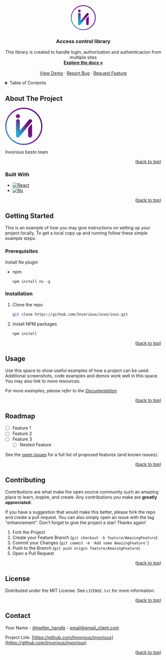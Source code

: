 <a name="readme-top"></a>

<!-- [![Contributors][contributors-shield]][contributors-url]
[![Forks][forks-shield]][forks-url]
[![Stargazers][stars-shield]][stars-url]
[![Issues][issues-shield]][issues-url]
[![MIT License][license-shield]][license-url] -->

<!-- PROJECT LOGO -->
<br />
<div align="center">
  <a href="https://github.com/Invorious/invorious">
    <img src="images/logo.png" alt="Logo" width="80" height="80">
  </a>

<h3 align="center">Access control library</h3>

  <p align="center">
    This library is created to handle login, authorization and authenticacion from multiple sites 
    <br />
    <a href="https://github.com/Invorious/invorious"><strong>Explore the docs »</strong></a>
    <br />
    <br />
    <a href="https://github.com/Invorious/invorious">View Demo</a>
    ·
    <a href="https://github.com/Invorious/invorious/issues">Report Bug</a>
    ·
    <a href="https://github.com/Invorious/invorious/issues">Request Feature</a>
  </p>
</div>

<!-- TABLE OF CONTENTS -->
<details>
  <summary>Table of Contents</summary>
  <ol>
    <li>
      <a href="#about-the-project">About The Project</a>
      <ul>
        <li><a href="https://nx.dev/">Built With</a></li>
      </ul>
    </li>
    <li>
      <a href="#getting-started">Getting Started</a>
      <ul>
        <li><a href="#prerequisites">Prerequisites</a></li>
        <li><a href="#installation">Installation</a></li>
      </ul>
    </li>
    <li><a href="#usage">Usage</a></li>
    <li><a href="#roadmap">Roadmap</a></li>
    <li><a href="#contributing">Contributing</a></li>
    <li><a href="#license">License</a></li>
    <li><a href="#contact">Contact</a></li>
    <li><a href="#acknowledgments">Acknowledgments</a></li>
  </ol>
</details>

<!-- ABOUT THE PROJECT -->

## About The Project

<img  align="center" src="images/logo.png" alt="Logo" width="120" height="120">
<p> Invorious besto team </p>
<p align="right">(<a href="#readme-top">back to top</a>)</p>

### Built With

- [![React][React.js]][React-url]
- [![Nx][Nx-url]][Nx-dev]

<p align="right">(<a href="#readme-top">back to top</a>)</p>

<!-- GETTING STARTED -->

## Getting Started

This is an example of how you may give instructions on setting up your project locally.
To get a local copy up and running follow these simple example steps.

### Prerequisites

Install Nx plugin

- npm
  ```
  npm install nx -g
  ```

### Installation

1. Clone the repo
   ```sh
   git clone https://github.com/Invorious/invorious.git
   ```
2. Install NPM packages
   ```sh
   npm install
   ```

<p align="right">(<a href="#readme-top">back to top</a>)</p>

<!-- USAGE EXAMPLES -->

## Usage

Use this space to show useful examples of how a project can be used. Additional screenshots, code examples and demos work well in this space. You may also link to more resources.

_For more examples, please refer to the [Documentation](https://example.com)_

<p align="right">(<a href="#readme-top">back to top</a>)</p>

<!-- ROADMAP -->

## Roadmap

- [ ] Feature 1
- [ ] Feature 2
- [ ] Feature 3
  - [ ] Nested Feature

See the [open issues](https://github.com/Invorious/invorious/issues) for a full list of proposed features (and known issues).

<p align="right">(<a href="#readme-top">back to top</a>)</p>

<!-- CONTRIBUTING -->

## Contributing

Contributions are what make the open source community such an amazing place to learn, inspire, and create. Any contributions you make are **greatly appreciated**.

If you have a suggestion that would make this better, please fork the repo and create a pull request. You can also simply open an issue with the tag "enhancement".
Don't forget to give the project a star! Thanks again!

1. Fork the Project
2. Create your Feature Branch (`git checkout -b feature/AmazingFeature`)
3. Commit your Changes (`git commit -m 'Add some AmazingFeature'`)
4. Push to the Branch (`git push origin feature/AmazingFeature`)
5. Open a Pull Request

<p align="right">(<a href="#readme-top">back to top</a>)</p>

<!-- LICENSE -->

## License

Distributed under the MIT License. See `LICENSE.txt` for more information.

<p align="right">(<a href="#readme-top">back to top</a>)</p>

<!-- CONTACT -->

## Contact

Your Name - [@twitter_handle](https://twitter.com/twitter_handle) - email@email_client.com

Project Link: [https://github.com/Invorious/invorious](https://github.com/Invorious/invorious)

<p align="right">(<a href="#readme-top">back to top</a>)</p>

<!-- ACKNOWLEDGMENTS -->

<!-- ## Acknowledgments

- []()
- []()
- []()

<p align="right">(<a href="#readme-top">back to top</a>)</p> -->

<!-- MARKDOWN LINKS & IMAGES -->
<!-- https://www.markdownguide.org/basic-syntax/#reference-style-links -->

<!-- [contributors-shield]: https://img.shields.io/github/contributors/Invorious/invorious.svg?style=for-the-badge
[contributors-url]: https://github.com/Invorious/invorious/graphs/contributors
[forks-shield]: https://img.shields.io/github/forks/Invorious/invorious.svg?style=for-the-badge
[forks-url]: https://github.com/Invorious/invorious/network/members
[stars-shield]: https://img.shields.io/github/stars/Invorious/invorious.svg?style=for-the-badge
[stars-url]: https://github.com/Invorious/invorious/stargazers
[issues-shield]: https://img.shields.io/github/issues/Invorious/invorious.svg?style=for-the-badge
[issues-url]: https://github.com/Invorious/invorious/issues -->

[product-screenshot]: images/logo.png
[Nx-dev]: https://nx.dev/
[Nx-url]: https://img.shields.io/badge/nx-35495E?style=for-the-badge&logo=nx&logoColor=4FC08D
[React.js]: https://img.shields.io/badge/React-20232A?style=for-the-badge&logo=react&logoColor=61DAFB
[React-url]: https://reactjs.org/
